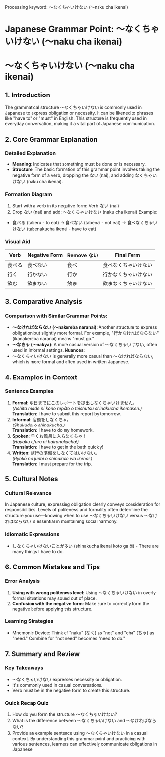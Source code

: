 Processing keyword: ～なくちゃいけない (〜naku cha ikenai)
# Japanese Grammar Point: ～なくちゃいけない (〜naku cha ikenai)
# 〜なくちゃいけない (〜naku cha ikenai)
## 1. Introduction
The grammatical structure ～なくちゃいけない is commonly used in Japanese to express obligation or necessity. It can be likened to phrases like "have to" or "must" in English. This structure is frequently used in everyday conversation, making it a vital part of Japanese communication.
## 2. Core Grammar Explanation
### Detailed Explanation
- **Meaning**: Indicates that something must be done or is necessary.
- **Structure**: The basic formation of this grammar point involves taking the negative form of a verb, dropping the ない (nai), and adding なくちゃいけない (naku cha ikenai).
### Formation Diagram
1. Start with a verb in its negative form: Verb-ない (nai)
2. Drop ない (nai) and add: 〜なくちゃいけない (naku cha ikenai)
Example:
- 食べる (taberu - to eat) → 食べない (tabenai - not eat) → 食べなくちゃいけない (tabenakucha ikenai - have to eat)
### Visual Aid
| Verb   | Negative Form | Remove ない | Final Form                     |
|--------|---------------|-------------|--------------------------------|
| 食べる | 食べない      | 食べ        | 食べなくちゃいけない          |
| 行く    | 行かない      | 行か        | 行かなくちゃいけない          |
| 飲む   | 飲まない      | 飲ま        | 飲まなくちゃいけない          |
## 3. Comparative Analysis
### Comparison with Similar Grammar Points:
- **〜なければならない (〜nakereba naranai)**: Another structure to express obligation but slightly more formal. For example, "行かなければならない" (ikanakereba naranai) means "must go."
- **〜なきゃ (〜nakya)**: A more casual version of 〜なくちゃいけない, often used in informal settings.
**Nuances**: 
- 〜なくちゃいけない is generally more casual than 〜なければならない, which is more formal and often used in written Japanese.
## 4. Examples in Context
### Sentence Examples
1. **Formal**: 明日までにこのレポートを提出しなくちゃいけません。  
   *(Ashita made ni kono repōto o teishutsu shinakucha ikemasen.)*  
   **Translation**: I have to submit this report by tomorrow.
2. **Informal**: 宿題をしなくちゃ。  
   *(Shukudai o shinakucha.)*  
   **Translation**: I have to do my homework.
3. **Spoken**: 早くお風呂に入らなくちゃ！  
   *(Hayaku ofuro ni hairanakucha!)*  
   **Translation**: I have to get in the bath quickly!
4. **Written**: 旅行の準備をしなくてはいけない。  
   *(Ryokō no junbi o shinakute wa ikenai.)*  
   **Translation**: I must prepare for the trip.
## 5. Cultural Notes
### Cultural Relevance
In Japanese culture, expressing obligation clearly conveys consideration for responsibilities. Levels of politeness and formality often determine the structure you use—knowing when to use 〜なくちゃいけない versus 〜なければならない is essential in maintaining social harmony.
### Idiomatic Expressions
- しなくちゃいけないことが多い (shinakucha ikenai koto ga ōi) - There are many things I have to do.
## 6. Common Mistakes and Tips
### Error Analysis
1. **Using with wrong politeness level**: Using 〜なくちゃいけない in overly formal situations may sound out of place.
2. **Confusion with the negative form**: Make sure to correctly form the negative before applying this structure.
### Learning Strategies
- Mnemonic Device: Think of "naku" (なく) as "not" and "cha" (ちゃ) as "need." Combine for "not need" becomes "need to do."
## 7. Summary and Review
### Key Takeaways
- 〜なくちゃいけない expresses necessity or obligation.
- It's commonly used in casual conversations.
- Verb must be in the negative form to create this structure.
### Quick Recap Quiz
1. How do you form the structure 〜なくちゃいけない?
2. What is the difference between 〜なくちゃいけない and 〜なければならない?
3. Provide an example sentence using 〜なくちゃいけない in a casual context.
By understanding this grammar point and practicing with various sentences, learners can effectively communicate obligations in Japanese!
